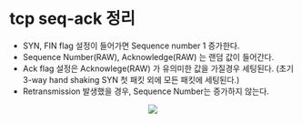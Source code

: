 # tcp seq-ack 정리

* SYN, FIN flag 설정이 들어가면 Sequence number 1 증가한다.
* Sequence Number(RAW), Acknowledge(RAW) 는 랜덤 값이 들어간다.
* Ack flag 설정은 Acknowlege(RAW) 가 유의미한 값을 가질경우 세팅된다. (초기 3-way hand shaking SYN 첫 패킷 외에 모든 패킷에 세팅된다.)
* Retransmission 발생했을 경우, Sequence Number는 증가하지 않는다.

<p align="center">
<img src=https://github.com/user-attachments/assets/0763ae84-b924-4103-b91e-7744905d150e>
  
</p>
